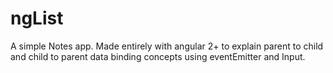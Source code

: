 # ngList


A simple Notes app. Made entirely with angular 2+ to explain parent to child and child to parent data binding concepts using eventEmitter and Input. 